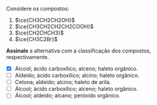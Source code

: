 Considere os compostos:

1. $\ce{CH3CH2CH2OH}$
2. $\ce{CH3CH2CH2CH2COOH}$
3. $\ce{CH2CHCH3}$
4. $\ce{CH3C2Br}$

**Assinale** a alternativa com a classificação dos compostos, respectivamente.

- [x] Álcool; ácido carboxílico; alceno; haleto orgânico.
- [ ] Aldeído; ácido carboxílico; alcino; haleto orgânico.
- [ ] Cetona; aldeído; alcino; haleto de arila.
- [ ] Álcool; ácido carboxílico; alceno; haleto orgânico.
- [ ] Álcool; aldeído; alcano; peróxido orgânico.
